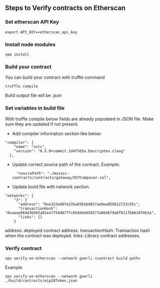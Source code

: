 ## Steps to Verify contracts on Etherscan

### Set etherscan API Key

```
export API_KEY=<etherscan_api_key
```

### Install node modules

```
npm install
``` 

### Build your contract

You can build your contract with truffle command
```
truffle compile
```

Build output file will be <contract>.json

### Set variables in build file

With truffle compile below fields are already populated in JSON file. Make sure they are updated if not present.
 
- Add compiler information section like below:
```
"compiler": {
    "name": "solc",
    "version": "0.5.0+commit.1d4f565a.Emscripten.clang"
  },
```

- Update correct source path of the contract.
  Example:
  ```
    "sourcePath": "./mosaic-contracts/contracts/gateway/OSTComposer.sol",
  ```

- Update build file with network section.
```
"networks": {
    "3": {
      "address": "0xe322ed07e235a6501bd017ae9ea059b12723c55c",
      "transactionHash": "0xaaae864d3b5b5a81ea7f54d877fc65ddde856577a8646f9a0f011fbb610f463a",
      "links": {}
    }
```
address: deployed contract address.
transactionHash: Transaction hash when the contract was deployed.
links: Library contract addresses. 

### Verify contract

```
npx verify-on-etherscan --network goerli <contract build path>
```
Example
```
npx verify-on-etherscan --network goerli ./build/contracts/eip20Token.json
```